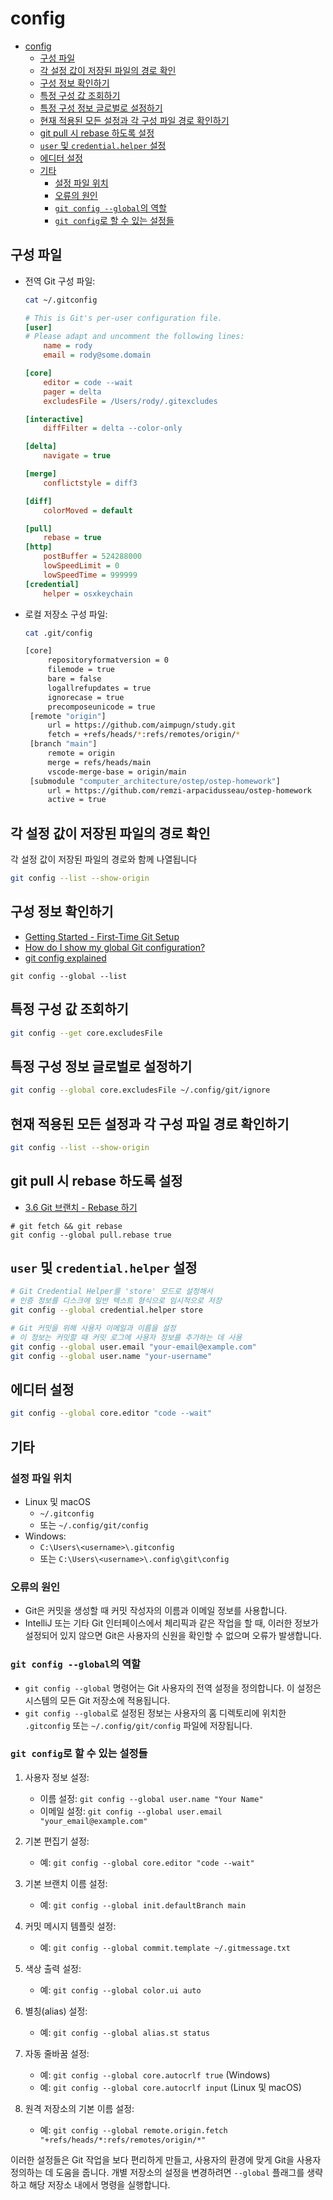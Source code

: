 # config

- [config](#config)
    - [구성 파일](#구성-파일)
    - [각 설정 값이 저장된 파일의 경로 확인](#각-설정-값이-저장된-파일의-경로-확인)
    - [구성 정보 확인하기](#구성-정보-확인하기)
    - [특정 구성 값 조회하기](#특정-구성-값-조회하기)
    - [특정 구성 정보 글로벌로 설정하기](#특정-구성-정보-글로벌로-설정하기)
    - [현재 적용된 모든 설정과 각 구성 파일 경로 확인하기](#현재-적용된-모든-설정과-각-구성-파일-경로-확인하기)
    - [git pull 시 rebase 하도록 설정](#git-pull-시-rebase-하도록-설정)
    - [`user` 및 `credential.helper` 설정](#user-및-credentialhelper-설정)
    - [에디터 설정](#에디터-설정)
    - [기타](#기타)
        - [설정 파일 위치](#설정-파일-위치)
        - [오류의 원인](#오류의-원인)
        - [`git config --global`의 역할](#git-config---global의-역할)
        - [`git config`로 할 수 있는 설정들](#git-config로-할-수-있는-설정들)

## 구성 파일

- 전역 Git 구성 파일:

    ```bash
    cat ~/.gitconfig
    ```

    ```ini
    # This is Git's per-user configuration file.
    [user]
    # Please adapt and uncomment the following lines:
        name = rody
        email = rody@some.domain

    [core]
        editor = code --wait
        pager = delta
        excludesFile = /Users/rody/.gitexcludes

    [interactive]
        diffFilter = delta --color-only

    [delta]
        navigate = true

    [merge]
        conflictstyle = diff3

    [diff]
        colorMoved = default

    [pull]
        rebase = true
    [http]
        postBuffer = 524288000
        lowSpeedLimit = 0
        lowSpeedTime = 999999
    [credential]
        helper = osxkeychain
    ```

- 로컬 저장소 구성 파일:

   ```bash
   cat .git/config
   ```

   ```sh
   [core]
        repositoryformatversion = 0
        filemode = true
        bare = false
        logallrefupdates = true
        ignorecase = true
        precomposeunicode = true
    [remote "origin"]
        url = https://github.com/aimpugn/study.git
        fetch = +refs/heads/*:refs/remotes/origin/*
    [branch "main"]
        remote = origin
        merge = refs/heads/main
        vscode-merge-base = origin/main
    [submodule "computer_architecture/ostep/ostep-homework"]
        url = https://github.com/remzi-arpacidusseau/ostep-homework
        active = true
   ```

## 각 설정 값이 저장된 파일의 경로 확인

각 설정 값이 저장된 파일의 경로와 함께 나열됩니다

```bash
git config --list --show-origin
```

## 구성 정보 확인하기

- [Getting Started - First-Time Git Setup](https://git-scm.com/book/en/v2/Getting-Started-First-Time-Git-Setup#Checking-Your-Settings)
- [How do I show my global Git configuration?](https://stackoverflow.com/questions/12254076/how-do-i-show-my-global-git-configuration)
- [git config explained](https://stackoverflow.com/questions/12254076/how-do-i-show-my-global-git-configuration/56506187#56506187)

```shell
git config --global --list
```

## 특정 구성 값 조회하기

```bash
git config --get core.excludesFile
```

## 특정 구성 정보 글로벌로 설정하기

```bash
git config --global core.excludesFile ~/.config/git/ignore
```

## 현재 적용된 모든 설정과 각 구성 파일 경로 확인하기

```bash
git config --list --show-origin
```

## git pull 시 rebase 하도록 설정

- [3.6 Git 브랜치 - Rebase 하기](https://git-scm.com/book/ko/v2/Git-%EB%B8%8C%EB%9E%9C%EC%B9%98-Rebase-%ED%95%98%EA%B8%B0)

```shell
# git fetch && git rebase
git config --global pull.rebase true
```

## `user` 및 `credential.helper` 설정

```bash
# Git Credential Helper를 'store' 모드로 설정해서
# 인증 정보를 디스크에 일반 텍스트 형식으로 임시적으로 저장
git config --global credential.helper store
```

```bash
# Git 커밋을 위해 사용자 이메일과 이름을 설정
# 이 정보는 커밋할 때 커밋 로그에 사용자 정보를 추가하는 데 사용
git config --global user.email "your-email@example.com"
git config --global user.name "your-username"
```

## 에디터 설정

```bash
git config --global core.editor "code --wait"
```

## 기타

### 설정 파일 위치

- Linux 및 macOS
    - `~/.gitconfig`
    - 또는 `~/.config/git/config`
- Windows:
    - `C:\Users\<username>\.gitconfig`
    - 또는 `C:\Users\<username>\.config\git\config`

### 오류의 원인

- Git은 커밋을 생성할 때 커밋 작성자의 이름과 이메일 정보를 사용합니다.
- IntelliJ 또는 기타 Git 인터페이스에서 체리픽과 같은 작업을 할 때, 이러한 정보가 설정되어 있지 않으면 Git은 사용자의 신원을 확인할 수 없으며 오류가 발생합니다.

### `git config --global`의 역할

- `git config --global` 명령어는 Git 사용자의 전역 설정을 정의합니다. 이 설정은 시스템의 모든 Git 저장소에 적용됩니다.
- `git config --global`로 설정된 정보는 사용자의 홈 디렉토리에 위치한 `.gitconfig` 또는 `~/.config/git/config` 파일에 저장됩니다.

### `git config`로 할 수 있는 설정들

1. 사용자 정보 설정:
   - 이름 설정: `git config --global user.name "Your Name"`
   - 이메일 설정: `git config --global user.email "your_email@example.com"`

2. 기본 편집기 설정:
   - 예: `git config --global core.editor "code --wait"`

3. 기본 브랜치 이름 설정:
   - 예: `git config --global init.defaultBranch main`

4. 커밋 메시지 템플릿 설정:
   - 예: `git config --global commit.template ~/.gitmessage.txt`

5. 색상 출력 설정:
   - 예: `git config --global color.ui auto`

6. 별칭(alias) 설정:
   - 예: `git config --global alias.st status`

7. 자동 줄바꿈 설정:
   - 예: `git config --global core.autocrlf true` (Windows)
   - 예: `git config --global core.autocrlf input` (Linux 및 macOS)

8. 원격 저장소의 기본 이름 설정:
   - 예: `git config --global remote.origin.fetch "+refs/heads/*:refs/remotes/origin/*"`

이러한 설정들은 Git 작업을 보다 편리하게 만들고, 사용자의 환경에 맞게 Git을 사용자 정의하는 데 도움을 줍니다. 개별 저장소의 설정을 변경하려면 `--global` 플래그를 생략하고 해당 저장소 내에서 명령을 실행합니다.
